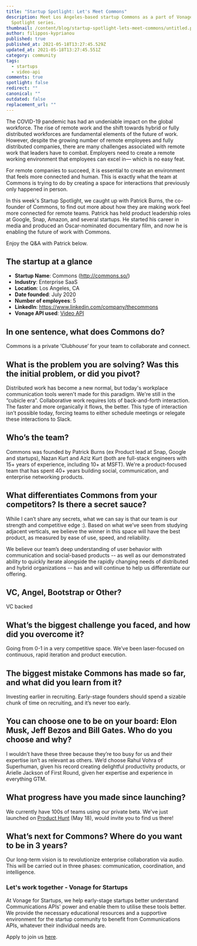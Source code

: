 ```yaml
---
title: "Startup Spotlight: Let's Meet Commons"
description: Meet Los Angeles-based startup Commons as a part of Vonage Startup
  Spotlight series.
thumbnail: /content/blog/startup-spotlight-lets-meet-commons/untitled.png
author: filippos-kyprianou
published: true
published_at: 2021-05-18T13:27:45.529Z
updated_at: 2021-05-18T13:27:45.551Z
category: community
tags:
  - startups
  - video-api
comments: true
spotlight: false
redirect: ""
canonical: ""
outdated: false
replacement_url: ""
---
```

The COVID-19 pandemic has had an undeniable impact on the global workforce. The rise of remote work and the shift towards hybrid or fully distributed workforces are fundamental elements of the future of work.
However, despite the growing number of remote employees and fully distributed companies, there are many challenges associated with remote work that leaders have to combat. Employers need to create a remote working environment that employees can excel in— which is no easy feat.

For remote companies to succeed, it is essential to create an environment that feels more connected and human. This is exactly what the team at Commons is trying to do by creating a space for interactions that previously only happened in person.

In this week's Startup Spotlight, we caught up with Patrick Burns, the co-founder of Commons, to find out more about how they are making work feel more connected for remote teams. Patrick has held product leadership roles at Google, Snap, Amazon, and several startups. He started his career in media and produced an Oscar-nominated documentary film, and now he is enabling the future of work with Commons.

Enjoy the Q&A with Patrick below.

## The startup at a glance

* **Startup Name**: Commons (http://commons.so/) 
* **Industry**: Enterprise SaaS
* **Location**: Los Angeles, CA
* **Date founded**: July 2020
* **Number of employees**: 5
* **LinkedIn**: https://www.linkedin.com/company/thecommons 
* **Vonage API used**: [Video API](https://www.vonage.com/communications-apis/video/)

## In one sentence, what does Commons do?

Commons is a private ‘Clubhouse’ for your team to collaborate and connect.

## What is the problem you are solving? Was this the initial problem, or did you pivot?

Distributed work has become a new normal, but today's workplace communication tools weren't made for this paradigm. We're still in the “cubicle era”. Collaborative work requires lots of back-and-forth interaction. The faster and more organically it flows, the better. This type of interaction isn’t possible today, forcing teams to either schedule meetings or relegate these interactions to Slack. 

## Who’s the team?

Commons was founded by Patrick Burns (ex Product lead at Snap, Google and startups), Nazan Kurt and Aziz Kurt (both are full-stack engineers with 15+ years of experience, including 10+ at MSFT). We're a product-focused team that has spent 40+ years building social, communication, and enterprise networking products. 

## What differentiates Commons from your competitors? Is there a secret sauce?

While I can’t share any secrets, what we can say is that our team is our strength and competitive edge :). Based on what we’ve seen from studying adjacent verticals, we believe the winner in this space will have the best product, as measured by ease of use, speed, and reliability.

We believe our team’s deep understanding of user behavior with communication and social-based products -- as well as our demonstrated ability to quickly iterate alongside the rapidly changing needs of distributed and hybrid organizations -- has and will continue to help us differentiate our offering.

## VC, Angel, Bootstrap or Other?

VC backed

## What’s the biggest challenge you faced, and how did you overcome it?

Going from 0-1 in a very competitive space. We’ve been laser-focused on continuous, rapid iteration and product execution. 

## The biggest mistake Commons has made so far, and what did you learn from it?

Investing earlier in recruiting. Early-stage founders should spend a sizable chunk of time on recruiting, and it’s never too early. 

## You can choose one to be on your board: Elon Musk, Jeff Bezos and Bill Gates. Who do you choose and why?

I wouldn’t have these three because they’re too busy for us and their expertise isn’t as relevant as others. We’d choose Rahul Vohra of Superhuman, given his record creating delightful productivity products, or Arielle Jackson of First Round, given her expertise and experience in everything GTM. 

## What progress have you made since launching?

We currently have 100s of teams using our private beta. We've just launched on [Product Hunt](https://www.producthunt.com/posts/commons-2) (May 18), would invite you to find us there! 

## What’s next for Commons? Where do you want to be in 3 years?

Our long-term vision is to revolutionize enterprise collaboration via audio. This will be carried out in three phases: communication, coordination, and intelligence. 

### Let's work together - Vonage for Startups

At Vonage for Startups, we help early-stage startups better understand Communications APIs' power and enable them to utilise these tools better. We provide the necessary educational resources and a supportive environment for the startup community to benefit from Communications APIs, whatever their individual needs are.

Apply to join us [here](https://vonage.dev/3d093hA).
